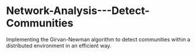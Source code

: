 # Network-Analysis---Detect-Communities
Implementing the Girvan-Newman algorithm to detect communities within a distributed environment in an efficient way.
